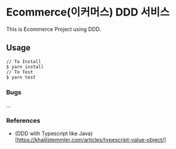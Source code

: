 # Ecommerce(이커머스) DDD 서비스

This is Ecommerce Project using DDD.  

## Usage

    // To Install  
    $ yarn install
    // To Test  
    $ yarn test

### Bugs

...

### References  

- (DDD with Typescript like Java)[https://khalilstemmler.com/articles/typescript-value-object/]  
